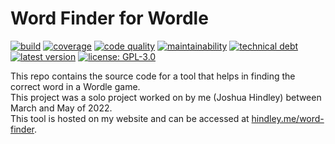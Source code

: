# Word Finder for Wordle

[![build](https://img.shields.io/github/actions/workflow/status/joshuajhindley/word-finder/github-ci.yml?logo=github&)](https://github.com/joshuajhindley/word-finder/actions/workflows/github-ci.yml)
[![coverage](https://img.shields.io/codecov/c/github/joshuajhindley/word-finder?logo=codecov&logoColor=#ff69b4)](https://app.codecov.io/gh/joshuajhindley/word-finder)
[![code quality](https://img.shields.io/codacy/grade/3425dae7068d4ba5a81c87a1814a4be5?logo=codacy)](https://app.codacy.com/gh/joshuajhindley/word-finder/dashboard)
[![maintainability](https://img.shields.io/codeclimate/maintainability/joshuajhindley/word-finder?logo=code%20climate)](https://codeclimate.com/github/joshuajhindley/word-finder)
[![technical debt](https://img.shields.io/codeclimate/tech-debt/joshuajhindley/word-finder?logo=code%20climate)](https://codeclimate.com/github/joshuajhindley/word-finder)
[![latest version](https://img.shields.io/github/package-json/v/joshuajhindley/word-finder?color=lime-green)](https://github.com/joshuajhindley/word-finder/tags)
[![license: GPL-3.0](https://img.shields.io/github/license/joshuajhindley/word-finder?color=blue&logo=gnu)](https://www.gnu.org/licenses/gpl-3.0)

This repo contains the source code for a tool that helps in finding the correct word in a Wordle game.
<br>
This project was a solo project worked on by me (Joshua Hindley) between March and May of 2022.
<br>
This tool is hosted on my website and can be accessed at [hindley.me/word-finder](https://hindley.me/word-finder).
